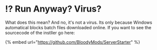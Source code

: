 # ⁉ Run Anyway? Virus?

What does this mean? And no, it's not a virus. Its only because Windows automatical blocks batch files downloaded online. If you want to see the sourcecode of the instller go here:

{% embed url="https://github.com/BloodyMods/ServerStarter" %}

